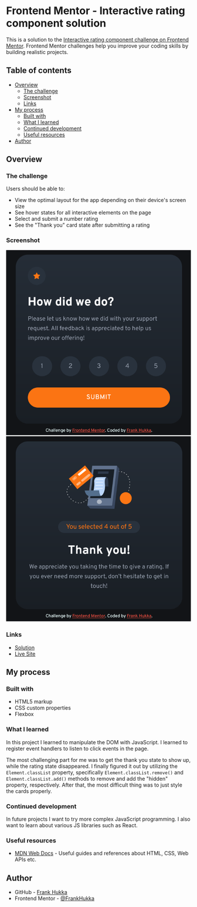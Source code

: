 # Frontend Mentor - Interactive rating component solution

This is a solution to the [Interactive rating component challenge on Frontend Mentor](https://www.frontendmentor.io/challenges/interactive-rating-component-koxpeBUmI). Frontend Mentor challenges help you improve your coding skills by building realistic projects. 

## Table of contents

- [Overview](#overview)
  - [The challenge](#the-challenge)
  - [Screenshot](#screenshot)
  - [Links](#links)
- [My process](#my-process)
  - [Built with](#built-with)
  - [What I learned](#what-i-learned)
  - [Continued development](#continued-development)
  - [Useful resources](#useful-resources)
- [Author](#author)

## Overview

### The challenge

Users should be able to:

- View the optimal layout for the app depending on their device's screen size
- See hover states for all interactive elements on the page
- Select and submit a number rating
- See the "Thank you" card state after submitting a rating

### Screenshot

![Preview of the rating stage](images/Screenshot-rating.png)
![Preview of the thank you stage](images/Screenshot-thanks.png)

### Links

- [Solution](https://www.frontendmentor.io/solutions/interactive-rating-page-with-flexbox-GtMPxCmolp)
- [Live Site](https://frankhukka.github.io/intracomp/)

## My process

### Built with

- HTML5 markup
- CSS custom properties
- Flexbox

### What I learned

In this project I learned to manipulate the DOM with JavaScript. I learned to register event handlers to listen to click events in the page.

The most challenging part for me was to get the thank you state to show up, while the rating state disappeared. I finally figured it out by utilizing the `Element.classList` property, specifically `Element.classList.remove()` and `Element.classList.add()` methods to remove and add the "hidden" property, respectively. After that, the most difficult thing was to just style the cards properly.

### Continued development

In future projects I want to try more complex JavaScript programming. I also want to learn about various JS libraries such as React.

### Useful resources

- [MDN Web Docs](https://developer.mozilla.org/en-US/) - Useful guides and references about HTML, CSS, Web APIs etc.

## Author

- GitHub - [Frank Hukka](https://github.com/FrankHukka)
- Frontend Mentor - [@FrankHukka](https://www.frontendmentor.io/profile/FrankHukka)
